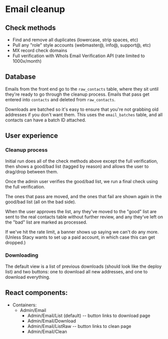 # Email cleanup

## Check methods

* Find and remove all duplicates (lowercase, strip spaces, etc)
* Pull any "role" style accounts (webmaster@, info@, support@, etc)
* MX record check domains
* Full verification with WhoIs Email Verification API (rate limited to 1000x/month)

## Database

Emails from the front end go to the `raw_contacts` table, where they sit until they're ready to go through the cleanup process. Emails that pass get entered into `contacts` and deleted from `raw_contacts`.

Downloads are batched so it's easy to ensure that you're not grabbing old addresses if you don't want them. This uses the `email_batches` table, and all contacts can have a batch ID attached.

## User experience

### Cleanup process

Initial run does all of the check methods above except the full verification, then shows a good/bad list (tagged by reason) and allows the user to drag/drop between them.

Once the admin user verifies the good/bad list, we run a final check using the full verification.

The ones that pass are moved, and the ones that fail are shown again in the good/bad list (all on the bad side).

When the user approves the list, any they've moved to the "good" list are sent to the real contacts table without further review, and any they've left on the "bad" list are marked as processed.

If we've hit the rate limit, a banner shows up saying we can't do any more. (Unless Stacy wants to set up a paid account, in which case this can get dropped.)

### Downloading

The default view is a list of previous downloads (should look like the deploy list) and two buttons: one to download all new addresses, and one to download everything.

## React components:

* Containers:
  * Admin/Email
    * Admin/Email/List (default) -- button links to download page
    * Admin/Email/Download
    * Admin/Email/ListRaw -- button links to clean page
    * Admin/Email/Clean


